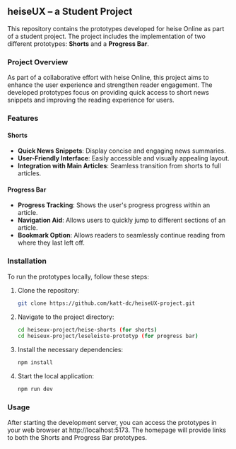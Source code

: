 ## heiseUX – a Student Project

This repository contains the prototypes developed for heise Online as part of a student project. The project includes the implementation of two different prototypes: **Shorts** and a **Progress Bar**.

### Project Overview

As part of a collaborative effort with heise Online, this project aims to enhance the user experience and strengthen reader engagement. The developed prototypes focus on providing quick access to short news snippets and improving the reading experience for users.

### Features

#### Shorts
- **Quick News Snippets**: Display concise and engaging news summaries.
- **User-Friendly Interface**: Easily accessible and visually appealing layout.
- **Integration with Main Articles**: Seamless transition from shorts to full articles.

#### Progress Bar
- **Progress Tracking**: Shows the user's progress progress within an article.
- **Navigation Aid**: Allows users to quickly jump to different sections of an article.
- **Bookmark Option**: Allows readers to seamlessly continue reading from where they last left off.

### Installation

To run the prototypes locally, follow these steps:

1. Clone the repository:
   ```sh
   git clone https://github.com/katt-dc/heiseUX-project.git

2. Navigate to the project directory:
   ```sh 
   cd heiseux-project/heise-shorts (for shorts)
   cd heiseux-project/leseleiste-prototyp (for progress bar)

3. Install the necessary dependencies:
   ```sh
   npm install

4. Start the local application:
   ```sh
   npm run dev

### Usage
After starting the development server, you can access the prototypes in your web browser at http://localhost:5173. The homepage will provide links to both the Shorts and Progress Bar prototypes.
